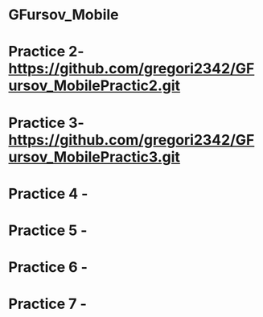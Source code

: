 # GFursov_Mobile
# Practice 2- https://github.com/gregori2342/GFursov_MobilePractic2.git
# Practice 3-https://github.com/gregori2342/GFursov_MobilePractic3.git
# Practice 4 -
# Practice 5 -
# Practice 6 -
# Practice 7 -
